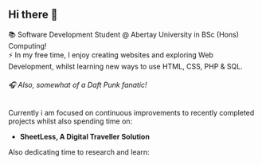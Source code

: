 ## Hi there 👋
📚 Software Development Student @ Abertay University in BSc (Hons) Computing!    
⚡ In my free time, I enjoy creating websites and exploring Web Development, whilst learning new ways to use HTML, CSS, PHP & SQL.    

###### 🎧 Also, somewhat of a Daft Punk fanatic!     

Currently i am focused on continuous improvements to recently completed projects whilst also spending time on: 
- **SheetLess, A Digital Traveller Solution**
          
Also dedicating time to research and learn:     
        
<!--
**connleyfarquhar/connleyfarquhar** is a ✨ _special_ ✨ repository because its `README.md` (this file) appears on your GitHub profile.

Here are some ideas to get you started:

- 🔭 I’m currently working on ...
- 🌱 I’m currently learning ...
- 👯 I’m looking to collaborate on ...
- 🤔 I’m looking for help with ...
- 💬 Ask me about ...
- 📫 How to reach me: ...
- 😄 Pronouns: ...
- ⚡ Fun fact: ...
-->
